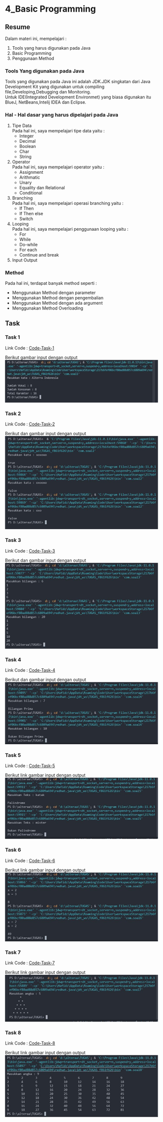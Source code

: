 # 4_Basic Programming

## Resume

Dalam materi ini, mempelajari :<br />

1. Tools yang harus digunakan pada Java <br />
2. Basic Programming <br />
3. Penggunaan Method <br />

### Tools Yang digunakan pada Java

Tools yang digunakan pada Java ini adalah JDK.JDK singkatan dari Java Development Kit yang digunakan untuk compiling file,Developing,Debugging dan Monitoring. <br />
Untuk IDE(Integrated Development Environmet) yang biasa digunakan itu BlueJ, NetBeans,Intelij IDEA dan Eclipse.

### Hal - Hal dasar yang harus dipelajari pada Java

1. Tipe Data <br />
   Pada hal ini, saya mempelajari tipe data yaitu : <br />
   - Integer
   - Decimal
   - Boolean
   - Char
   - String
2. Operator <br />
   Pada hal ini, saya mempelajari operator yaitu : <br />
   - Assignment
   - Arithmatic
   - Unary
   - Equality dan Relational
   - Conditional
3. Branching <br />
   Pada hal ini, saya mempelajari operasi branching yaitu : <br />
   - If Then
   - If Then else
   - Switch
4. Looping <br />
   Pada hal ini, saya mempelajari penggunaan looping yaitu : <br />
   - For
   - While
   - Do-while
   - For each
   - Continue and break
5. Input Output <br />

### Method

Pada hal ini, terdapat banyak method seperti : <br />

- Menggunakan Method dengan parameter
- Menggunakan Method dengan pengembalian
- Menggunakan Method dengan ada argument
- Menggunakan Method Overloading

## Task

### Task 1

Link Code : [Code-Task-1](https://github.com/hafidzencis/java_muhammad-hafidz-febriansyah/blob/master/4_Basic%20Programming/praktikum/src/com/soal1.java)<br />

Berikut gambar input dengan output <br />
![input-output-no-1](https://github.com/hafidzencis/java_muhammad-hafidz-febriansyah/blob/master/4_Basic%20Programming/screenshot/no1.JPG)

### Task 2

Link Code : [Code-Task-2](https://github.com/hafidzencis/java_muhammad-hafidz-febriansyah/blob/master/4_Basic%20Programming/praktikum/src/com/soal2.java)<br />

Berikut dan gambar input dengan output <br />
![input-output-no-2](https://github.com/hafidzencis/java_muhammad-hafidz-febriansyah/blob/master/4_Basic%20Programming/screenshot/no2.JPG)

### Task 3

Link Code : [Code-Task-3](https://github.com/hafidzencis/java_muhammad-hafidz-febriansyah/blob/master/4_Basic%20Programming/praktikum/src/com/soal3.java)<br />

Berikut dan gambar input dengan output <br />
![input-output-no-3](https://github.com/hafidzencis/java_muhammad-hafidz-febriansyah/blob/master/4_Basic%20Programming/screenshot/no3.JPG)

### Task 4

Link Code : [Code-Task-4](https://github.com/hafidzencis/java_muhammad-hafidz-febriansyah/blob/master/4_Basic%20Programming/praktikum/src/com/soal4.java)<br />

Berikut dan gambar input dengan output <br />
![input-output-no-4](https://github.com/hafidzencis/java_muhammad-hafidz-febriansyah/blob/master/4_Basic%20Programming/screenshot/no4.JPG)

### Task 5

Link Code : [Code-Task-5](https://github.com/hafidzencis/java_muhammad-hafidz-febriansyah/blob/master/4_Basic%20Programming/praktikum/src/com/soal5.java)<br />

Berikut link gambar input dengan output <br />
![input-output-no-5](https://github.com/hafidzencis/java_muhammad-hafidz-febriansyah/blob/master/4_Basic%20Programming/screenshot/no5.JPG)

### Task 6

Link Code : [Code-Task-6](https://github.com/hafidzencis/java_muhammad-hafidz-febriansyah/blob/master/4_Basic%20Programming/praktikum/src/com/soal6.java)<br />

Berikut link gambar input dengan output <br />
![input-output-no-6](https://github.com/hafidzencis/java_muhammad-hafidz-febriansyah/blob/master/4_Basic%20Programming/screenshot/no6.JPG)

### Task 7

Link Code : [Code-Task-7](https://github.com/hafidzencis/java_muhammad-hafidz-febriansyah/blob/master/4_Basic%20Programming/praktikum/src/com/soal7.java)<br />

Berikut link gambar input dengan output <br />
![input-output-no-7](https://github.com/hafidzencis/java_muhammad-hafidz-febriansyah/blob/master/4_Basic%20Programming/screenshot/no7.JPG)

### Task 8

Link Code : [Code-Task-8](https://github.com/hafidzencis/java_muhammad-hafidz-febriansyah/blob/master/4_Basic%20Programming/praktikum/src/com/soal8.java)<br />

Berikut link gambar input dengan output <br />
![input-output-no-8](https://github.com/hafidzencis/java_muhammad-hafidz-febriansyah/blob/master/4_Basic%20Programming/screenshot/no8.JPG)
